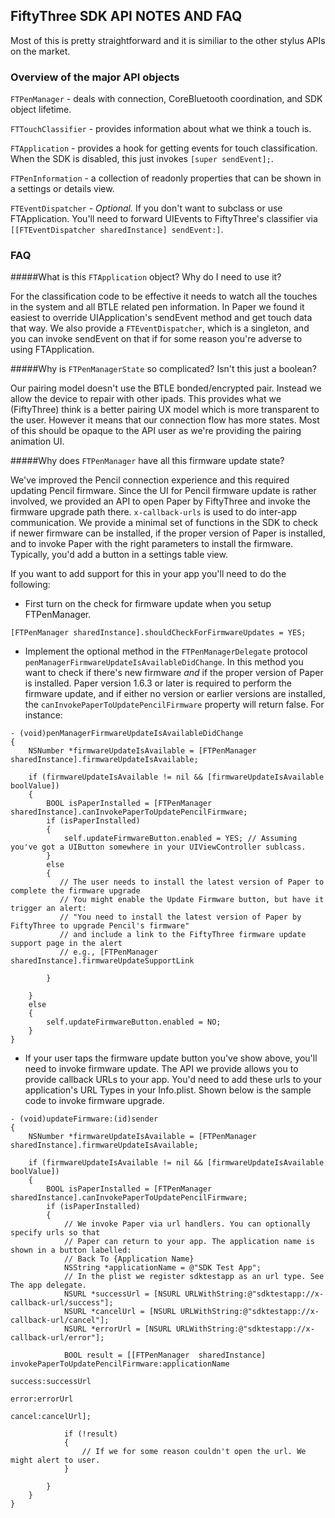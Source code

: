 ## FiftyThree SDK API NOTES AND FAQ ##

Most of this is pretty straightforward and it is similiar to the other stylus APIs on the market.

### Overview of the major API objects ###

```FTPenManager```      - deals with connection, CoreBluetooth coordination, and SDK object lifetime. 

```FTTouchClassifier``` - provides information about what we think a touch is. 

```FTApplication```     - provides a hook for getting events for touch classification. When the SDK is disabled, this just invokes ```[super sendEvent];```.

```FTPenInformation```  - a collection of readonly properties that can be shown in a settings or details view.

```FTEventDispatcher```  - *Optional.*  If you don't want to subclass or use FTApplication. You'll need to forward UIEvents to FiftyThree's classifier via ```[[FTEventDispatcher sharedInstance] sendEvent:]```.

### FAQ ###

#####What is this ```FTApplication``` object? Why do I need to use it?

For the classification code to be effective it needs to watch all the
touches in the system and all BTLE related pen information. In Paper we found
it easiest to override UIApplication's sendEvent method and get touch data that
way. We also provide a ```FTEventDispatcher```, which is a singleton, and you can 
invoke sendEvent on that if for some reason you're adverse to using FTApplication.

#####Why is ```FTPenManagerState``` so complicated? Isn't this just a boolean?

Our pairing model doesn't use the BTLE bonded/encrypted pair. Instead we allow the device to repair with other ipads. This provides what we (FiftyThree) think is a better pairing UX model which is more transparent to the user. However it means that our connection flow has more states. Most of this should be opaque to the API user as we're providing the pairing animation UI. 


#####Why does ```FTPenManager``` have all this firmware update state?

We've improved the Pencil connection experience and this required updating Pencil firmware. Since the UI for Pencil firmware update is rather involved, we provided an API to open Paper by FiftyThree and invoke the firmware upgrade path there. ```x-callback-urls``` is used to do inter-app communication. We provide a minimal set of functions in the SDK to check if newer firmware can be installed, if the proper version of Paper is installed, and to invoke Paper with the right parameters to install the firmware. Typically, you'd add a button in a settings table view.

If you want to add support for this in your app you'll need to do the following:

* First turn on the check for firmware update when you setup FTPenManager.

```
[FTPenManager sharedInstance].shouldCheckForFirmwareUpdates = YES;
```

* Implement the optional method in the ```FTPenManagerDelegate``` protocol ```penManagerFirmwareUpdateIsAvailableDidChange```. In this method you want to check if there's new firmware *and* if the proper version of Paper is installed.  Paper version 1.6.3 or later is required to perform the firmware update, and if either no version or earlier versions are installed,  the ```canInvokePaperToUpdatePencilFirmware``` property will return false.  For instance:

```
- (void)penManagerFirmwareUpdateIsAvailableDidChange
{
    NSNumber *firmwareUpdateIsAvailable = [FTPenManager sharedInstance].firmwareUpdateIsAvailable;

    if (firmwareUpdateIsAvailable != nil && [firmwareUpdateIsAvailable boolValue])
    {
        BOOL isPaperInstalled = [FTPenManager sharedInstance].canInvokePaperToUpdatePencilFirmware;
        if (isPaperInstalled)
        {
            self.updateFirmwareButton.enabled = YES; // Assuming you've got a UIButton somewhere in your UIViewController sublcass.
        }
        else
        {
           // The user needs to install the latest version of Paper to complete the firmware upgrade
           // You might enable the Update Firmware button, but have it trigger an alert:
           // "You need to install the latest version of Paper by FiftyThree to upgrade Pencil's firmware"
           // and include a link to the FiftyThree firmware update support page in the alert
           // e.g., [FTPenManager sharedInstance].firmwareUpdateSupportLink

        }

    }
    else
    {
        self.updateFirmwareButton.enabled = NO;
    }
}
```

* If your user taps the firmware update button you've show above, you'll need to invoke firmware update. The API we provide allows you to provide callback URLs to your app. You'd need to add these urls to your application's URL Types in your Info.plist. Shown below is the sample code to invoke firmware upgrade.

```
- (void)updateFirmware:(id)sender
{
    NSNumber *firmwareUpdateIsAvailable = [FTPenManager sharedInstance].firmwareUpdateIsAvailable;

    if (firmwareUpdateIsAvailable != nil && [firmwareUpdateIsAvailable boolValue])
    {
        BOOL isPaperInstalled = [FTPenManager sharedInstance].canInvokePaperToUpdatePencilFirmware;
        if (isPaperInstalled)
        {
            // We invoke Paper via url handlers. You can optionally specify urls so that
            // Paper can return to your app. The application name is shown in a button labelled:
            // Back To {Application Name}
            NSString *applicationName = @"SDK Test App";
            // In the plist we register sdktestapp as an url type. See The app delegate.
            NSURL *successUrl = [NSURL URLWithString:@"sdktestapp://x-callback-url/success"];
            NSURL *cancelUrl = [NSURL URLWithString:@"sdktestapp://x-callback-url/cancel"];
            NSURL *errorUrl = [NSURL URLWithString:@"sdktestapp://x-callback-url/error"];

            BOOL result = [[FTPenManager  sharedInstance] invokePaperToUpdatePencilFirmware:applicationName
                                                                                    success:successUrl
                                                                                      error:errorUrl
                                                                                     cancel:cancelUrl];

            if (!result)
            {
                // If we for some reason couldn't open the url. We might alert to user.
            }

        }
    }
}
```

